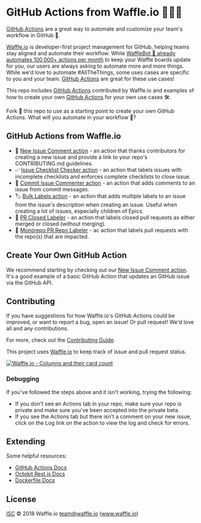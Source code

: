 # GitHub Actions from Waffle.io 🏃🏃🏃

[GitHub Actions](https://github.com/features/actions) are a great way to automate and customize your team's workflow in GitHub 🏃.

[Waffle.io](https://waffle.io/features/) is developer-first project management for GitHub, helping teams stay aligned and automate their workflow. While [WaffleBot 🤖 already automates 100,000+ actions per month](https://waffle.io/features/automation) to keep your Waffle boards update for you, our users are always asking to automate more and more things. While we'd love to automate #AllTheThings, some uses cases are specific to you and your team. [GitHub Actions](https://github.com/features/actions) are great for these use cases!

This repo includes [GitHub Actions](https://github.com/features/actions) contributed by Waffle.io and examples of how to create your own [GitHub Actions](https://github.com/features/actions) for your own use cases 🛠.

Fork 🍴 this repo to use as a starting point to create your own GitHub Actions. What will you automate in your workflow 🤖?

## GitHub Actions from Waffle.io

- 📣 [New Issue Comment action](/action-newissuecomment) - an action that thanks contributors for creating a new issue and provide a link to your repo's CONTRIBUTING.md guidelines.
- ✅ [Issue Checklist Checker action](/action-checklistchecker) - an action that labels issues with incomplete checklists and enforces complete checklists to close issue.
- 💬 [Commit Issue Commenter action](/action-commitissuecommenter) - an action that adds comments to an issue from commit messages.
- 🏷 [Bulk Labels action](/action-bulklabels) - an action that adds multiple labels to an issue from the issue's description when creating an issue. Useful when creating a lot of issues, especially children of Epics.
- 🚗 [PR Closed Labeler](/action-prmergelabel) - an action that labels closed pull requests as either merged or closed (without merging).
- 🚊 [Monorepo PR Repo Labeler](/action-prmonorepolabel) - ac action that labels pull requests with the repo(s) that are impacted.

## Create Your Own GitHub Action

We recommend starting by checking out our [New Issue Comment action](/action-newissuecomment). It's a good example of a basic GitHub Action that updates an GitHub issue via the GitHub API.

## Contributing

If you have suggestions for how Waffle.io's GitHub Actions could be improved, or want to report a bug, open an issue! Or pull request! We'd love all and any contributions.

For more, check out the [Contributing Guide](CONTRIBUTING.md).

This project uses [Waffle.io](https://waffle.io/waffleio/waffle.io) to keep track of issue and pull request status.

[![Waffle.io - Columns and their card count](https://badge.waffle.io/waffleio/waffle.io.svg?columns=all)](https://waffle.io/waffleio/waffle.io)

### Debugging

If you've followed the steps above and it isn't working, trying the following:

- If you don't see an Actions tab in your repo, make sure your repo is private and make sure you've been accepted into the private beta.
- If you see the Actions tab but there isn't a comment on your new issue, click on the Log link on the action to view the log and check for errors.

## Extending

Some helpful resources:

- [GitHub Actions Docs](https://developer.github.com/actions/)
- [Octokit Rest.js Docs](https://octokit.github.io/rest.js/#api-Issues-createComment)
- [Dockerfile Docs](https://docs.docker.com/engine/reference/builder/)

## License

[ISC](LICENSE) © 2018 Waffle.io <team@waffle.io> (www.waffle.io)
